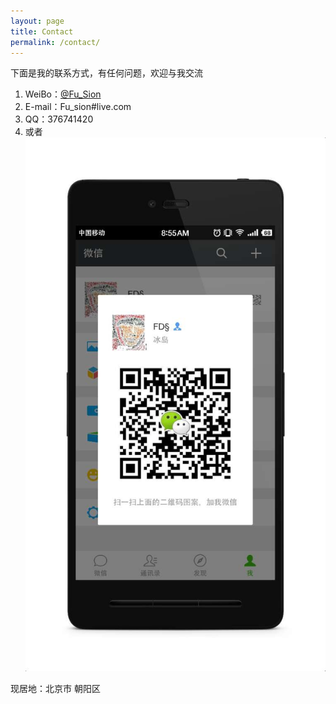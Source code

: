 ```yaml
---
layout: page
title: Contact
permalink: /contact/
---
```

下面是我的联系方式，有任何问题，欢迎与我交流

1. WeiBo：[@Fu_Sion](http://weibo.com/fudongsheng)
2. E-mail：Fu_sion#live.com
3. QQ：376741420
4. 或者![weiChat](https://github.com/SionFu/SionFu.github.io/blob/master/_site/images/1503964520.jpg?raw=true)


现居地：北京市 朝阳区


